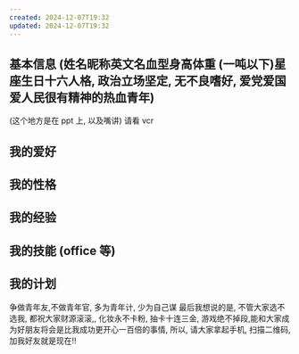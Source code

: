 ```yaml
---
created: 2024-12-07T19:32
updated: 2024-12-07T19:32
---
```

## 基本信息 (姓名昵称英文名血型身高体重 (一吨以下)星座生日十六人格, 政治立场坚定, 无不良嗜好, 爱党爱国爱人民很有精神的热血青年)
(这个地方是在 ppt 上, 以及嘴讲)
请看 vcr 
## 我的爱好
## 我的性格
## 我的经验
## 我的技能 (office 等)
## 我的计划

争做青年友,不做青年官, 多为青年计, 少为自己谋
最后我想说的是, 不管大家选不选我, 都祝大家财源滚滚,, 化妆永不卡粉, 抽卡十连三金, 游戏绝不掉段,能和大家成为好朋友将会是比我成功更开心一百倍的事情, 所以, 请大家拿起手机, 扫描二维码, 加我好友就是现在!!
